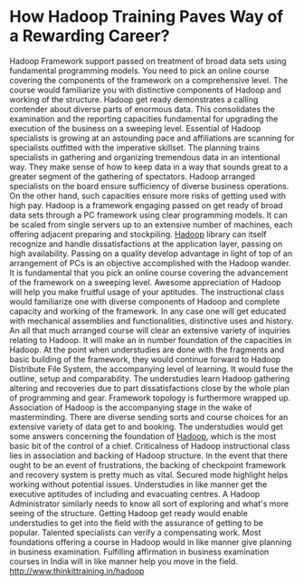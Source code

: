 # How Hadoop Training Paves Way of a Rewarding Career? 
Hadoop Framework support passed on treatment of broad data sets using fundamental programming models. You need to pick an online course covering the components of the framework on a comprehensive level. The course would familiarize you with distinctive components of Hadoop and working of the structure. 
Hadoop get ready demonstrates a calling contender about diverse parts of enormous data. This consolidates the examination and the reporting capacities fundamental for upgrading the execution of the business on a sweeping level. Essential of Hadoop specialists is growing at an astounding pace and affiliations are scanning for specialists outfitted with the imperative skillset. 
The planning trains specialists in gathering and organizing tremendous data in an intentional way. They make sense of how to keep data in a way that sounds great to a greater segment of the gathering of spectators. Hadoop arranged specialists on the board ensure sufficiency of diverse business operations. On the other hand, such capacities ensure more risks of getting used with high pay. 
Hadoop is a framework engaging passed on get ready of broad data sets through a PC framework using clear programming models. It can be scaled from single servers up to an extensive number of machines, each offering adjacent preparing and stockpiling. <a href="http://www.thinkittraining.in/hadoop">Hadoop</a> library can itself recognize and handle dissatisfactions at the application layer, passing on high availability. Passing on a quality develop advantage in light of top of an arrangement of PCs is an objective accomplished with the Hadoop wander. 
It is fundamental that you pick an online course covering the advancement of the framework on a sweeping level. Awesome appreciation of Hadoop will help you make fruitful usage of your aptitudes. The instructional class would familiarize one with diverse components of Hadoop and complete capacity and working of the framework. In any case one will get educated with mechanical assemblies and functionalities, distinctive uses and history. 
An all that much arranged course will clear an extensive variety of inquiries relating to Hadoop. It will make an in number foundation of the capacities in Hadoop. At the point when understudies are done with the fragments and basic building of the framework, they would continue forward to Hadoop Distribute File System, the accompanying level of learning. It would fuse the outline, setup and comparability. The understudies learn Hadoop gathering altering and recoveries due to part dissatisfactions close by the whole plan of programming and gear. Framework topology is furthermore wrapped up. 
Association of Hadoop is the accompanying stage in the wake of masterminding. There are diverse sending sorts and course choices for an extensive variety of data get to and booking. The understudies would get some answers concerning the foundation of <a href="http://www.thinkittraining.in/hadoop">Hadoop</a>, which is the most basic bit of the control of a chief. 
Criticalness of Hadoop instructional class lies in association and backing of Hadoop structure. In the event that there ought to be an event of frustrations, the backing of checkpoint framework and recovery system is pretty much as vital. Secured mode highlight helps working without potential issues. Understudies in like manner get the executive aptitudes of including and evacuating centres. A Hadoop Administrator similarly needs to know all sort of exploring and what's more seeing of the structure.  Getting Hadoop get ready would enable understudies to get into the field with the assurance of getting to be popular. Talented specialists can verify a compensating work. Most foundations offering a course in Hadoop would in like manner give planning in business examination. Fulfilling affirmation in business examination courses in India will in like manner help you move in the field.
http://www.thinkittraining.in/hadoop
